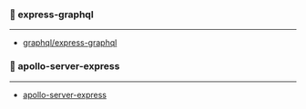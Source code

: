 ### 📑 express-graphql

---

- [graphql/express-graphql](https://github.com/graphql/express-graphql)

### 📑 apollo-server-express

---

- [apollo-server-express](https://github.com/apollographql/apollo-server/tree/main/packages/apollo-server-express)
